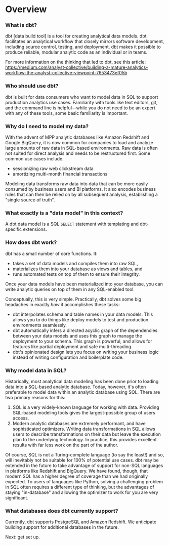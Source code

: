 # Overview #

### What is dbt? ###
dbt [data build tool] is a tool for creating analytical data models. dbt facilitates an analytical workflow that closely mirrors software development, including source control, testing, and deployment. dbt makes it possible to produce reliable, modular analytic code as an individual or in teams.

For more information on the thinking that led to dbt, see this article: https://medium.com/analyst-collective/building-a-mature-analytics-workflow-the-analyst-collective-viewpoint-7653473ef05b

### Who should use dbt? ###
dbt is built for data consumers who want to model data in SQL to support production analytics use cases. Familiarity with tools like text editors, git, and the command line is helpful—while you do not need to be an expert with any of these tools, some basic familiarity is important.

### Why do I need to model my data? ###
With the advent of MPP analytic databases like Amazon Redshift and Google BigQuery, it is now common for companies to load and analyze large amounts of raw data in SQL-based environments. Raw data is often not suited for direct analysis and needs to be restructured first. Some common use cases include:
- sessionizing raw web clickstream data
- amortizing multi-month financial transactions

Modeling data transforms raw data into data that can be more easily consumed by business users and BI platforms. It also encodes business rules that can then be relied on by all subsequent analysis, establishing a "single source of truth".

### What exactly is a "data model" in this context? ###
A dbt data model is a SQL `SELECT` statement with templating and dbt-specific extensions.

### How does dbt work? ###

dbt has a small number of core functions. It:
- takes a set of data models and compiles them into raw SQL,
- materializes them into your database as views and tables, and
- runs automated tests on top of them to ensure their integrity.

Once your data models have been materialized into your database, you can write analytic queries on top of them in any SQL-enabled tool.

Conceptually, this is very simple. Practically, dbt solves some big headaches in exactly *how* it accomplishes these tasks:
- dbt interpolates schema and table names in your data models. This allows you to do things like deploy models to test and production environments seamlessly.
- dbt automatically infers a directed acyclic graph of the dependencies between your data models and uses this graph to manage the deployment to your schema. This graph is powerful, and allows for features like partial deployment and safe multi-threading.
- dbt's opinionated design lets you focus on writing your business logic instead of writing configuration and boilerplate code.

### Why model data in SQL? ###

Historically, most analytical data modeling has been done prior to loading data into a SQL-based analytic database. Today, however, it's often preferable to model data within an analytic database using SQL. There are two primary reasons for this:

1. SQL is a very widely-known language for working with data. Providing SQL-based modeling tools gives the largest-possible group of users access.
1. Modern analytic databases are extremely performant, and have sophisticated optimizers. Writing data transformations in SQL allows users to describe transformations on their data but leave the execution plan to the underlying technology. In practice, this provides excellent results with far less work on the part of the author.

Of course, SQL is not a Turing-complete language (to say the least!) and so, will inevitably not be suitable for 100% of potential use cases. dbt may be extended in the future to take advantage of support for non-SQL languages in platforms like Redshift and BigQuery. We have found, though, that modern SQL has a higher degree of coverage than we had originally expected. To users of languages like Python, solving a challenging problem in SQL often requires a different type of thinking, but the advantages of staying "in-database" and allowing the optimizer to work for you are very significant.

### What databases does dbt currently support? ###
Currently, dbt supports PostgreSQL and Amazon Redshift. We anticipate building support for additional databases in the future.

Next: get set up.
